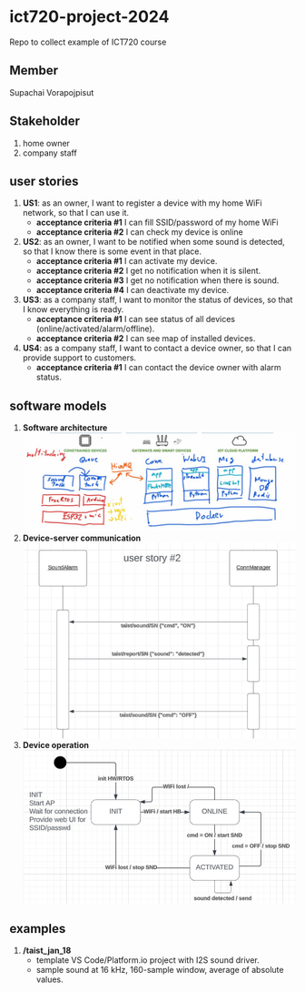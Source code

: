 # ict720-project-2024
Repo to collect example of ICT720 course

## Member
Supachai Vorapojpisut

## Stakeholder
1.  home owner
2.  company staff

## user stories
1.  **US1**: as an owner, I want to register a device with my home WiFi network, so that I can use it.
    *   **acceptance criteria #1** I can fill SSID/password of my home WiFi
    *   **acceptance criteria #2** I can check my device is online
2.  **US2**: as an owner, I want to be notified when some sound is detected, so that I know there is some event in that place.
    *   **acceptance criteria #1** I can activate my device.
    *   **acceptance criteria #2** I get no notification when it is silent.
    *   **acceptance criteria #3** I get no notification when there is sound.
    *   **acceptance criteria #4** I can deactivate my device.
3.  **US3**: as a company staff, I want to monitor the status of devices, so that I know everything is ready.
    *   **acceptance criteria #1** I can see status of all devices (online/activated/alarm/offline).
    *   **acceptance criteria #2** I can see map of installed devices.
4.  **US4**: as a company staff, I want to contact a device owner, so that I can provide support to customers.
    *   **acceptance criteria #1** I can contact the device owner with alarm status.

## software models
1.  **Software architecture**
    ![Device and server layers](./images/software_arch.jpg)
2.  **Device-server communication**
    ![Sequence diagram](./images/sequence_diagram_user_story_2.jpg)
3.  **Device operation**
    ![State machine diagram](./images/state_diagram_device.jpg)

## examples
1.  **/taist_jan_18**
    *   template VS Code/Platform.io project with I2S sound driver.
    *   sample sound at 16 kHz, 160-sample window, average of absolute values. 

